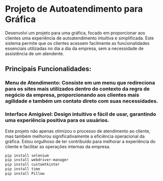 # Projeto de Autoatendimento para Gráfica
Desenvolvi um projeto para uma gráfica, focado em proporcionar aos clientes uma experiência de autoatendimento intuitiva e simplificada. Este sistema permite que os clientes acessem facilmente as funcionalidades essenciais utilizadas no dia a dia da empresa, sem a necessidade de assistência de um atendente.

## Principais Funcionalidades:

### Menu de Atendimento: Consiste em um menu que redireciona para os sites mais utilizados dentro do contexto da regra de negócio da empresa, proporcionando aos clientes mais agilidade e também um contato direto com suas necessidades.

### Interface Amigável: Design intuitivo e fácil de usar, garantindo uma experiência positiva para os usuários.

Este projeto não apenas otimizou o processo de atendimento ao cliente, mas também melhorou significativamente a eficiência operacional da gráfica. Estou orgulhoso de ter contribuído para melhorar a experiência do cliente e facilitar as operações internas da empresa.

```bash
pip install selenium
pip install webdriver-manager
pip install customtkinter
pip install time
pip install Pillow
```
